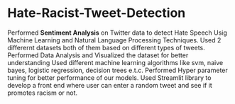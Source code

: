 # Hate-Racist-Tweet-Detection
Performed **Sentiment Analysis** on Twitter data to detect Hate Speech Usig Machine Learning and Natural Language Processing Techniques.
Used 2 differernt datasets both of them based on different types of tweets.
Performed Data Analysis and Visualized the dataset for better understanding
Used different machine learning algorithms like svm, naive bayes, logistic regression, decision trees e.t.c.
Performed Hyper parameter tuning for better performance of our models.
Used Streamlit library to develop a front end where user can enter a random tweet and see if it promotes racism or not.
